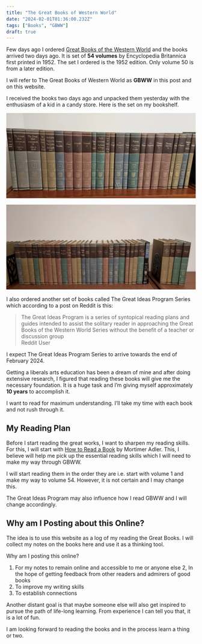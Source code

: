 ```yaml
---
title: "The Great Books of Western World"
date: "2024-02-01T01:36:00.232Z"
tags: ["Books", "GBWW"]
draft: true
---
```


Few days ago I ordered [Great Books of the Western World](https://en.wikipedia.org/wiki/Great_Books_of_the_Western_World) and the books arrived two days ago. It is set of **54 volumes** by Encyclopedia Britannica first printed in 1952. The set I ordered is the 1952 edition. Only volume 50 is from a later edition.

I will refer to The Great Books of Western World as **GBWW** in this post and on this website.

I received the books two days ago and unpacked them yesterday with the enthusiasm of a kid in a candy store. Here is the set on my bookshelf.

![GBWW](gbww.webp)

![GBWW](gbww2.webp)

I also ordered another set of books called The Great Ideas Program Series which according to a post on Reddit is this:

<blockquote>The Great Ideas Program is a series of syntopical reading plans and guides intended to assist the solitary reader in approaching the Great Books of the Western World Series without the benefit of a teacher or discussion group
<footer>Reddit User</footer>
</blockquote>

I expect The Great Ideas Program Series to arrive towards the end of February 2024.

Getting a liberals arts education has been a dream of mine and after doing extensive research, I figured that reading these books will give me the necessary foundation. It is a huge task and I’m giving myself approximately **10 years** to accomplish it.

I want to read for maximum understanding. I’ll take my time with each book and not rush through it.

## My Reading Plan

Before I start reading the great works, I want to sharpen my reading skills. For this, I will start with [How to Read a Book](https://en.wikipedia.org/wiki/How_to_Read_a_Book) by Mortimer Adler. This, I believe will help me pick up the essential reading skills which I will need to make my way through GBWW.

I will start reading them in the order they are i.e. start with volume 1 and make my way to volume 54. However, it is not certain and I may change this.

The Great Ideas Program may also influence how I read GBWW and I will change accordingly.

## Why am I Posting about this Online?

The idea is to use this website as a log of my reading the Great Books. I will collect my notes on the books here and use it as a thinking tool.

Why am I posting this online?

1. For my notes to remain online and accessible to me or anyone else
   2, In the hope of getting feedback from other readers and admirers of good books
2. To improve my writing skills
3. To establish connections

Another distant goal is that maybe someone else will also get inspired to pursue the path of life-long learning. From experience I can tell you that, it is a lot of fun.

I am looking forward to reading the books and in the process learn a thing or two.
